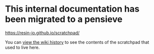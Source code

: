 # This internal documentation has been migrated to a pensieve
https://resin-io.github.io/scratchpad/

You can [view the wiki history](https://github.com/resin-io/hq/wiki/Scratch-Pad/_history) to see the contents of the scratchpad that used to live here.